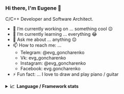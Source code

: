 ### Hi there, I'm Eugene 👋

C/C++ Developer and Software Architect.

- 🔭 I’m currently working on ... something cool 😉
- 🌱 I’m currently learning ... everything 😂
- 💬 Ask me about ... anything 😌
- 📫 How to reach me: ...
  - Telegram: @evg_goncharenko
  - Vk: evg_goncharenko
  - Instagram: @evg_goncharenko
  - Facebook: evg.goncharenko
- ⚡ Fun fact: ... I love to draw and play piano / guitar

<details>
  <summary><b>📈&nbsp;&nbsp;Language&nbsp;/&nbsp;Framework stats</b></summary>
  <br/>
  <a href='https://profile.codersrank.io/user/evg-goncharenko/'>
  <img src='https://cr-skills-chart-widget.azurewebsites.net/api/api?username=evg-goncharenko&skills=Vue,C%2B%2B,C%23,SCSS,angular,batchfile,c,C%23,coffeescript,dart,go,html,json,java,javascript,less,mysql,php,pandas,perl,python,reactjs,scss,shell,svelte,swift,typescript,flutter,&show-other-skills=true,vueSvelte&width=820'>
  </a>

</details>
